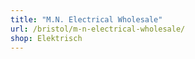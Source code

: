 ```yaml
---
title: "M.N. Electrical Wholesale"
url: /bristol/m-n-electrical-wholesale/
shop: Elektrisch
---
```


